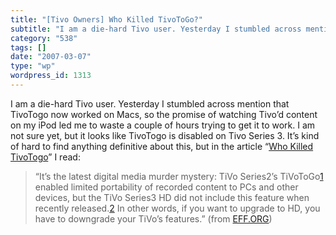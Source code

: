 ```yaml
---
title: "[Tivo Owners] Who Killed TivoToGo?"
subtitle: "I am a die-hard Tivo user. Yesterday I stumbled across mention that TivoTogo now worked on Macs, so ..."
category: "538"
tags: []
date: "2007-03-07"
type: "wp"
wordpress_id: 1313
---
```

I am a die-hard Tivo user. Yesterday I stumbled across mention that TivoTogo now worked on Macs, so the promise of watching Tivo’d content on my iPod led me to waste a couple of hours trying to get it to work.
I am not sure yet, but it looks like TivoTogo is disabled on Tivo Series 3. It’s kind of hard to find anything definitive about this, but in the article “[Who Killed TivoTogo](http://www.eff.org/IP/pnp/cablewp.php)” I read:

> “It’s the latest digital media murder mystery: TiVo Series2’s TiVoToGo[1](http://www.eff.org/IP/pnp/cablewp.php#1) enabled limited portability of recorded content to PCs and other devices, but the TiVo Series3 HD did not include this feature when recently released.[2](http://www.eff.org/IP/pnp/2) In other words, if you want to upgrade to HD, you have to downgrade your TiVo’s features.” (from [EFF.ORG](http://www.eff.org/IP/pnp/cablewp.php))